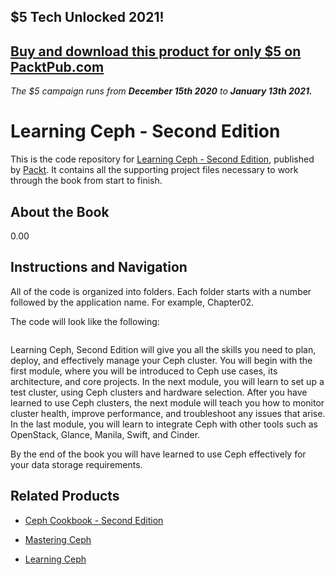 ## $5 Tech Unlocked 2021!
[Buy and download this product for only $5 on PacktPub.com](https://www.packtpub.com/)
-----
*The $5 campaign         runs from __December 15th 2020__ to __January 13th 2021.__*

# Learning Ceph - Second Edition
This is the code repository for [Learning Ceph - Second Edition](https://www.packtpub.com/virtualization-and-cloud/learning-ceph-second-edition?utm_source=github&utm_medium=repository&utm_campaign=9781787127913), published by [Packt](https://www.packtpub.com/?utm_source=github). It contains all the supporting project files necessary to work through the book from start to finish.
## About the Book
0.00
## Instructions and Navigation
All of the code is organized into folders. Each folder starts with a number followed by the application name. For example, Chapter02.



The code will look like the following:
```

```

Learning Ceph, Second Edition will give you all the skills you need to plan, deploy, and effectively manage your Ceph cluster. You will begin with the first module, where you will be introduced to Ceph use cases, its architecture, and core projects. In the next module, you will learn to set up a test cluster, using Ceph clusters and hardware selection. After you have learned to use Ceph clusters, the next module will teach you how to monitor cluster health, improve performance, and troubleshoot any issues that arise. In the last module, you will learn to integrate Ceph with other tools such as OpenStack, Glance, Manila, Swift, and Cinder.

By the end of the book you will have learned to use Ceph effectively for your data storage requirements.


## Related Products
* [Ceph Cookbook - Second Edition](https://www.packtpub.com/virtualization-and-cloud/ceph-cookbook-second-edition?utm_source=github&utm_medium=repository&utm_campaign=9781788391061)

* [Mastering Ceph](https://www.packtpub.com/big-data-and-business-intelligence/mastering-ceph?utm_source=github&utm_medium=repository&utm_campaign=9781785888786)

* [Learning Ceph](https://www.packtpub.com/virtualization-and-cloud/learning-ceph?utm_source=github&utm_medium=repository&utm_campaign=9781783985623)

